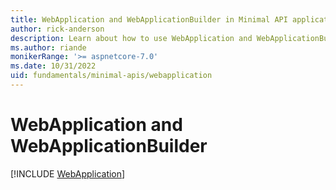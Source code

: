 ```yaml
---
title: WebApplication and WebApplicationBuilder in Minimal API applications
author: rick-anderson
description: Learn about how to use WebApplication and WebApplicationBuilder.
ms.author: riande
monikerRange: '>= aspnetcore-7.0'
ms.date: 10/31/2022
uid: fundamentals/minimal-apis/webapplication
---
```

# WebApplication and WebApplicationBuilder

[!INCLUDE [WebApplication](minimal-apis/includes/webapplication.md)]
